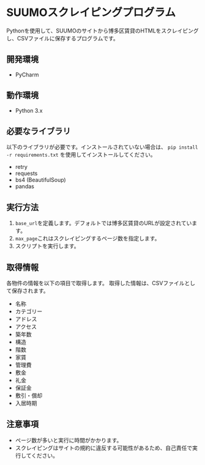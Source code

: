 # SUUMOスクレイピングプログラム
Pythonを使用して、SUUMOのサイトから博多区賃貸のHTMLをスクレイピングし、CSVファイルに保存するプログラムです。

## 開発環境
- PyCharm

## 動作環境
- Python 3.x

## 必要なライブラリ
以下のライブラリが必要です。インストールされていない場合は、 `pip install -r requirements.txt` を使用してインストールしてください。
- retry
- requests
- bs4 (BeautifulSoup)
- pandas

## 実行方法
1. `base_url`を定義します。デフォルトでは博多区賃貸のURLが設定されています。
2. `max_page`これはスクレイピングするページ数を指定します。
3. スクリプトを実行します。

## 取得情報
各物件の情報を以下の項目で取得します。
取得した情報は、CSVファイルとして保存されます。
- 名称
- カテゴリー
- アドレス
- アクセス
- 築年数
- 構造
- 階数
- 家賃
- 管理費
- 敷金
- 礼金
- 保証金
- 敷引・償却
- 入居時期

## 注意事項
- ページ数が多いと実行に時間がかかります。
- スクレイピングはサイトの規約に違反する可能性があるため、自己責任で実行してください。
